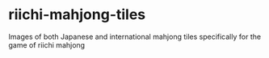 # riichi-mahjong-tiles
Images of both Japanese and international mahjong tiles specifically for the game of riichi mahjong
